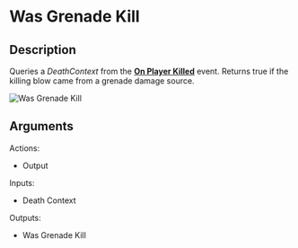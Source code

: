 # Was Grenade Kill

## Description

Queries a _DeathContext_ from the [**On Player Killed**](on-player-killed.md) event. Returns true if the killing blow came from a grenade damage source.

![Was Grenade Kill](../../.gitbook/assets/images/scripting/events-players/wasgrenadekill.png)

## Arguments

Actions:

- Output

Inputs:

- Death Context

Outputs:

- Was Grenade Kill
